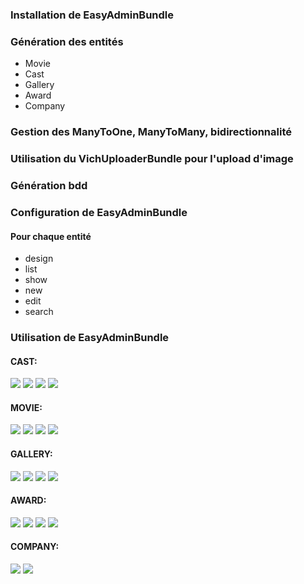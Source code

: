 <h3>Installation de EasyAdminBundle</h3>

<h3>Génération des entités</h3>
<ul>
<li>Movie</li>
<li>Cast</li>
<li>Gallery</li>
<li>Award</li>
<li>Company</li>
</ul>

<h3>Gestion des ManyToOne, ManyToMany, bidirectionnalité</h3>

<h3>Utilisation du VichUploaderBundle pour l'upload d'image</h3>

<h3>Génération bdd</h3>

<h3>Configuration de EasyAdminBundle</h3>
<h4>Pour chaque entité</h4>
<ul>
<li>design</li>
<li>list</li>
<li>show</li>
<li>new</li>
<li>edit</li>
<li>search</li>
</ul>

<h3> Utilisation de EasyAdminBundle</h3>
<h4>CAST:</h4>
<img src="https://user-images.githubusercontent.com/14042789/28389892-339ab45e-6cd8-11e7-971c-3a978d7a0635.jpg" />
<img src="https://user-images.githubusercontent.com/14042789/28389894-33a03dfc-6cd8-11e7-9449-720a5adccc79.jpg" />
<img src="https://user-images.githubusercontent.com/14042789/28389893-339d349a-6cd8-11e7-964e-8c9b9bf58cc1.jpg" />
<img src="https://user-images.githubusercontent.com/14042789/28389891-3396a512-6cd8-11e7-8fc7-9baaa1f88a18.jpg" />
<h4>MOVIE:</h4>
<img src="https://user-images.githubusercontent.com/14042789/28389883-335e059a-6cd8-11e7-8e97-d62ec8539730.jpg" />
<img src="https://user-images.githubusercontent.com/14042789/28389885-336447b6-6cd8-11e7-86bc-1d40dfe76829.jpg" />
<img src="https://user-images.githubusercontent.com/14042789/28389884-335fd8a2-6cd8-11e7-8191-61c4aeb13f02.jpg" />
<img src="https://user-images.githubusercontent.com/14042789/28389882-335d7be8-6cd8-11e7-91c0-c37a3d8aee24.jpg" />
<h4>GALLERY:</h4>
<img src="https://user-images.githubusercontent.com/14042789/28389880-335b3680-6cd8-11e7-84ff-c501f0a1cffe.jpg" />
<img src="https://user-images.githubusercontent.com/14042789/28389881-335cec14-6cd8-11e7-9a11-bd8efec509b1.jpg" />
<img src="https://user-images.githubusercontent.com/14042789/28389897-33b5fa84-6cd8-11e7-94c5-8a9cd0a616ae.jpg" />
<img src="https://user-images.githubusercontent.com/14042789/28391335-e2a60e8a-6cdd-11e7-8836-c7e28061e93c.jpg" />
<h4>AWARD:</h4>
<img src="https://user-images.githubusercontent.com/14042789/28389888-337fc0f4-6cd8-11e7-964f-fb4e58a61949.jpg" />
<img src="https://user-images.githubusercontent.com/14042789/28389889-3383723a-6cd8-11e7-922d-0942444340b3.jpg" />
<img src="https://user-images.githubusercontent.com/14042789/28389890-338490f2-6cd8-11e7-8875-5fd60a877ebc.jpg" />
<img src="https://user-images.githubusercontent.com/14042789/28389886-337a77f2-6cd8-11e7-9e58-e047141c0177.jpg" />
<h4>COMPANY:</h4>
<img src="https://user-images.githubusercontent.com/14042789/28389895-33b0cd5c-6cd8-11e7-8d06-1813dd00aca5.jpg" />
<img src="https://user-images.githubusercontent.com/14042789/28389896-33b23cdc-6cd8-11e7-8e21-6340f2f16562.jpg" />


